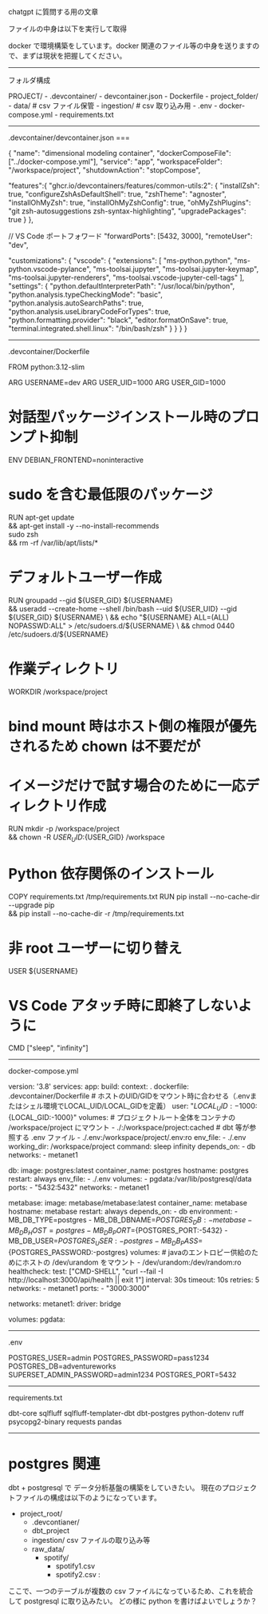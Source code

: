 chatgpt に質問する用の文章

ファイルの中身は以下を実行して取得



docker で環境構築をしています。docker 関連のファイル等の中身を送りますので、まずは現状を把握してください。

---
フォルダ構成

PROJECT/
    - .devcontainer/
        - devcontainer.json
        - Dockerfile
    - project_folder/
    - data/ # csv ファイル保管
    - ingestion/ # csv 取り込み用
    - .env
    - docker-compose.yml
    - requirements.txt


---
.devcontainer/devcontainer.json ===

{
  "name": "dimensional modeling container",
  "dockerComposeFile": ["../docker-compose.yml"],
  "service": "app",
  "workspaceFolder": "/workspace/project",
  "shutdownAction": "stopCompose",

  "features":{
    "ghcr.io/devcontainers/features/common-utils:2": {
      "installZsh": true,
      "configureZshAsDefaultShell": true,
      "zshTheme": "agnoster",
      "installOhMyZsh": true,
      "installOhMyZshConfig": true,
      "ohMyZshPlugins": "git zsh-autosuggestions zsh-syntax-highlighting",
      "upgradePackages": true
    }
  },

  // VS Code ポートフォワード
  "forwardPorts": [5432, 3000],
  "remoteUser": "dev",

  "customizations": {
    "vscode": {
      "extensions": [
        "ms-python.python",
        "ms-python.vscode-pylance",
        "ms-toolsai.jupyter",
        "ms-toolsai.jupyter-keymap",
        "ms-toolsai.jupyter-renderers",
        "ms-toolsai.vscode-jupyter-cell-tags"
      ],
      "settings": {
        "python.defaultInterpreterPath": "/usr/local/bin/python",
        "python.analysis.typeCheckingMode": "basic",
        "python.analysis.autoSearchPaths": true,
        "python.analysis.useLibraryCodeForTypes": true,
        "python.formatting.provider": "black",
        "editor.formatOnSave": true,
        "terminal.integrated.shell.linux": "/bin/bash/zsh"
      }
    }
  }
}


--- 
.devcontainer/Dockerfile


FROM python:3.12-slim

ARG USERNAME=dev
ARG USER_UID=1000
ARG USER_GID=1000
# 対話型パッケージインストール時のプロンプト抑制
ENV DEBIAN_FRONTEND=noninteractive

# sudo を含む最低限のパッケージ
RUN apt-get update \
    && apt-get install -y --no-install-recommends \
    sudo zsh\
    && rm -rf /var/lib/apt/lists/*

# デフォルトユーザー作成
RUN groupadd --gid ${USER_GID} ${USERNAME} \
 && useradd --create-home --shell /bin/bash --uid ${USER_UID} --gid ${USER_GID} ${USERNAME} \
 && echo "${USERNAME} ALL=(ALL) NOPASSWD:ALL" > /etc/sudoers.d/${USERNAME} \
 && chmod 0440 /etc/sudoers.d/${USERNAME}

# 作業ディレクトリ
WORKDIR /workspace/project

# bind mount 時はホスト側の権限が優先されるため chown は不要だが
# イメージだけで試す場合のために一応ディレクトリ作成
RUN mkdir -p /workspace/project \
    && chown -R ${USER_UID}:${USER_GID} /workspace

# Python 依存関係のインストール
COPY requirements.txt /tmp/requirements.txt
RUN pip install --no-cache-dir --upgrade pip \
 && pip install --no-cache-dir -r /tmp/requirements.txt

# 非 root ユーザーに切り替え
USER ${USERNAME}

# VS Code アタッチ時に即終了しないように
CMD ["sleep", "infinity"]


---
docker-compose.yml

version: '3.8'
services:
  app:
    build:
      context: .
      dockerfile: .devcontainer/Dockerfile
    # ホストのUID/GIDをマウント時に合わせる（.envまたはシェル環境でLOCAL_UID/LOCAL_GIDを定義）
    user: "${LOCAL_UID:-1000}:${LOCAL_GID:-1000}"
    volumes:
      # プロジェクトルート全体をコンテナの /workspace/project にマウント
      - ./:/workspace/project:cached
      # dbt 等が参照する .env ファイル
      - ./.env:/workspace/project/.env:ro
    env_file:
      - ./.env
    working_dir: /workspace/project
    command: sleep infinity
    depends_on:
      - db
    networks:
      - metanet1

  db:
    image: postgres:latest
    container_name: postgres
    hostname: postgres
    restart: always
    env_file:
      - ./.env
    volumes:
      - pgdata:/var/lib/postgresql/data
    ports:
      - "5432:5432"
    networks:
      - metanet1

  metabase:
    image: metabase/metabase:latest
    container_name: metabase
    hostname: metabase
    restart: always
    depends_on:
      - db
    environment:
      - MB_DB_TYPE=postgres
      - MB_DB_DBNAME=${POSTGRES_DB:-metabase}
      - MB_DB_HOST=postgres
      - MB_DB_PORT=${POSTGRES_PORT:-5432}
      - MB_DB_USER=${POSTGRES_USER:-postgres}
      - MB_DB_PASS=${POSTGRES_PASSWORD:-postgres}
    volumes:
      # javaのエントロピー供給のためにホストの /dev/urandom をマウント
      - /dev/urandom:/dev/random:ro
    healthcheck:
      test: ["CMD-SHELL", "curl --fail -I http://localhost:3000/api/health || exit 1"]
      interval: 30s
      timeout: 10s
      retries: 5
    networks:
      - metanet1
    ports:
      - "3000:3000"

networks:
  metanet1:
    driver: bridge

volumes:
  pgdata:


---
.env

POSTGRES_USER=admin
POSTGRES_PASSWORD=pass1234
POSTGRES_DB=adventureworks
SUPERSET_ADMIN_PASSWORD=admin1234
POSTGRES_PORT=5432



---
requirements.txt

dbt-core
sqlfluff
sqlfluff-templater-dbt
dbt-postgres
python-dotenv
ruff
psycopg2-binary
requests
pandas





---


# postgres 関連

dbt + postgresql で データ分析基盤の構築をしていきたい。
現在のプロジェクトファイルの構成は以下のようになっています。

- project_root/
  - .devcontianer/
  - dbt_project
  - ingestion/ csv ファイルの取り込み等
  - raw_data/
    - spotify/
      - spotify1.csv
      - spotify2.csv
      :


ここで、一つのテーブルが複数の csv ファイルになっているため、これを統合して postgresql に取り込みたい。
どの様に python を書けばよいでしょうか？
